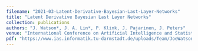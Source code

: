 ```yaml
---
filename: "2021-03-Latent-Derivative-Bayesian-Last-Layer-Networks"
title: "Latent Derivative Bayesian Last Layer Networks"
collection: publications
authors: "J. Watson*, J. A. Lin*, P. Klink, J. Pajarinen, J. Peters"
venue: "International Conference on Artificial Intelligence and Statistics 2021"
pdf: "https://www.ias.informatik.tu-darmstadt.de/uploads/Team/JoeWatson/AISTATS21.pdf"
---
```

